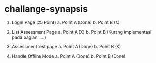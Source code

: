 # challange-synapsis

1. Login Page (25 Point) 
a. Point A (Done) 
b. Point B (X)

2. List Assessment Page
a. Point A (X)
b. Point B (Kurang implementasi pada bagian …..)

3. Assessment test page
a. Point A (Done)
b. Point B (X)

4. Handle Offline Mode 
a. Point A (Done)
b. Point B (Done)
